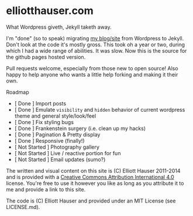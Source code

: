 elliotthauser.com
=================

What Wordpress giveth, Jekyll taketh away.

I'm "done" (so to speak) migrating [my blog/site](http://elliotthauser.com) from Wordpress to Jekyll.  Don't look at the code it's mostly gross.  This took oh a year or two, during which I had a wide range of abilities.  It was slow.  Now this is the source for the github pages hosted version.  

Pull requests welcome, especially from those new to open source!  Also happy to help anyone who wants a little help forking and making it their own.

Roadmap
* [ Done ] Import posts
* [ Done ] Emulate `visibility` and `hidden` behavior of current wordpress theme and general style/look/feel
* [ Done ] Fix styling bugs
* [ Done ] Frankenstein surgery (i.e. clean up my hacks)
* [ Done ] Pagination & Pretty display
* [ Done ] Responsive (finally!)
* [ Not Started ] Photography gallery
* [ Not Started ] Live / reactive portion for fun
* [ Not Started ] Email updates (sumo?)

The written and visual content on this site is (C) Elliott Hauser 2011-2014 and is provided with a [Creative Commons Attribution International 4.0](http://creativecommons.org/licenses/by/4.0/) license.  You're free to use it however you like as long as you attribute it to me and provide a link to this site.

The code is (C) Elliott Hauser and provided under an MIT License (see LICENSE.md).
